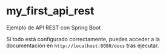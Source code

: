 # my_first_api_rest
Ejemplo de API REST con Spring Boot

Si todo está configurado correctamente, puedes acceder a la documentación en ```http://localhost:8080/docs``` tras ejecutar.
